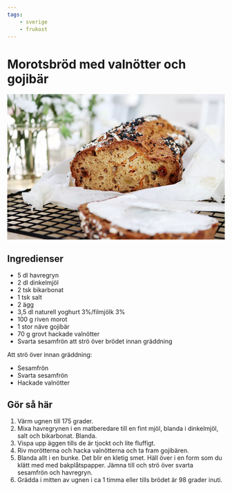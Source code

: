 ```yaml
---
tags:
    - sverige
    - frukost
---
```

# Morotsbröd med valnötter och gojibär

![image](/img/bröd/morotsbröd-med-valnötter-och-gojibär.jpg)

## Ingredienser

- 5 dl havregryn
- 2 dl dinkelmjöl
- 2 tsk bikarbonat
- 1 tsk salt
- 2 ägg
- 3,5 dl naturell yoghurt 3%/filmjölk 3%
- 100 g riven morot
- 1 stor näve gojibär
- 70 g grovt hackade valnötter
- Svarta sesamfrön att strö över brödet innan gräddning

Att strö över innan  gräddning:

- Sesamfrön
- Svarta sesamfrön
- Hackade valnötter

## Gör så här

1. Värm ugnen till 175 grader.
2. Mixa havregrynen i en matberedare till en fint mjöl, blanda i dinkelmjöl, salt och bikarbonat. Blanda.
3. Vispa upp äggen tills de är tjockt och lite fluffigt.
4. Riv morötterna och hacka valnötterna och ta fram gojibären.
5. Blanda allt i en bunke. Det blir en kletig smet. Häll över i en form som du klätt med med bakplåtspapper. Jämna till och strö över svarta sesamfrön och havregryn.
6. Grädda i mitten av ugnen i ca 1 timma eller tills brödet är 98 grader inuti.
